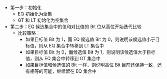 



- 第一步：初始化
  - EQ 初始化为全集
  - GT 和 LT 初始化为空集合
- 第二步：EQ 候选集合中的值和对比值的 Bit 位从高位开始迭代比较
  - 比较策略：
    - 如果目标值 Bit 为 1，而 EQ 候选值 Bit 为 0，则说明该候选值小于目标值，则从 EQ 集合中转移到 LT 集合中
    - 如果目标值 Bit 为 0，而候选值 Bit 为 1，则说明该候选值大于目标值，则从 EQ 集合中转移到 GT 集合中
    - 如果目标值和候选值的 Bit 一样，则说明高位 Bit 目前还保持一致，还有相等的可能，继续留在 EQ 集合中
